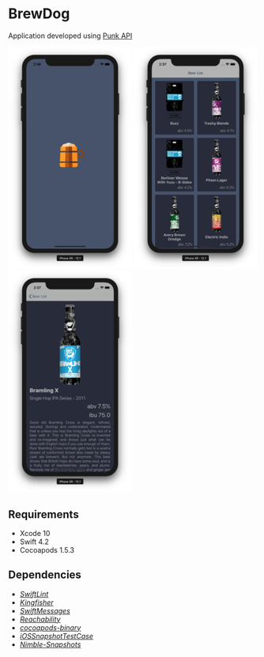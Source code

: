 # BrewDog

Application developed using [Punk API](https://punkapi.com)

<img src="screenshots/launch.png?raw=true" width="250"> <img src="screenshots/home.png?raw=true" width="250"> <img src="screenshots/detail.png?raw=true" width="250">

## Requirements

 - Xcode 10
 - Swift 4.2
 - Cocoapods 1.5.3

## Dependencies

 - [*SwiftLint*](https://github.com/realm/SwiftLint)
 - [*Kingfisher*](https://github.com/onevcat/Kingfisher)
 - [*SwiftMessages*](https://github.com/SwiftKickMobile/SwiftMessages)
 - [*Reachability*](https://github.com/ashleymills/Reachability.swift)
 - [*cocoapods-binary*](https://github.com/leavez/cocoapods-binary)
 - [*iOSSnapshotTestCase*](https://github.com/uber/ios-snapshot-test-case)
 - [*Nimble-Snapshots*](https://github.com/ashfurrow/Nimble-Snapshots)
 
